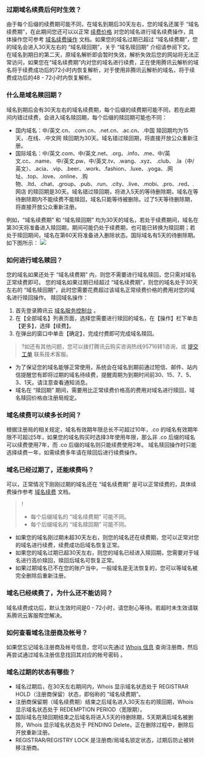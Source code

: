 ### 过期域名续费后何时生效？
由于每个后缀的续费期可能不同，在域名到期后30天左右，您的域名还属于 “域名续费期”，在此期间您还可以以正常 [续费价格](https://buy.cloud.tencent.com/domain?price=1) 对您的域名进行域名续费操作，具体操作您可参考 [域名续费操作](https://cloud.tencent.com/document/product/242/9644) 文档。如果您的域名过期已超过 “域名续费期”，您的域名会进入30天左右的 “域名赎回期”，关于 “域名赎回期” 介绍请参阅下文。  
在域名到期日的第二天，原域名解析即会暂时失效，解析失效后您的网站将无法正常访问，如果您在“域名续费期”内对您的域名进行续费，正在使用腾讯云解析的域名将于续费成功后的72小时内恢复解析，对于使用非腾讯云解析的域名，将于续费成功后的48 - 72小时内恢复解析。

### 什么是域名赎回期？
域名到期后会有30天左右的域名续费期，每个后缀的续费期可能不同，若在此期间内错过续费，会进入域名赎回期，每个后缀的赎回期可能也不同：

- 国内域名：中/英文.cn、.com.cn、.net.cn、.ac.cn、.中国 赎回期均为15天，.在线、.中文网 赎回期为30天。域名错过赎回期，将直接开放公众重新注册。
- 国际域名：中/英文.com、中/英文.net、.org、.info、.me、中/英文.cc、.name、 中/英文.pw、中/英文.tv、.wang、.xyz、 .club、 .la（中/英文）、.acia、.vip、.beer、.work、.fashion、.luxe、.yoga、.网址、.top、.love、.online、.购物、.ltd、.chat、.group、.pub、.run、.city、.live、.mobi、.pro、.red、.网店 的赎回期是30天。域名错过赎回期，将进入5天的等待删除期，域名在等待删除期内不能续费不能赎回，域名只能等待被删除。过了5天等待删除期，将直接开放公众重新注册。

例如，“域名续费期” 和 “域名赎回期”  均为30天的域名，若处于续费期间，域名在第30天将准备进入赎回期，期间可能仍处于续费期，也可能已转换为赎回期；若处于赎回期间，域名在第60天将准备进入删除状态。国际域名有5天的待删除期。如下图所示：
![](//mc.qcloudimg.com/static/img/36bf19459493fea02b493fa06d2e8c30/image.png)

### 如何进行域名赎回？
您的域名如果还处于 “域名续费期” 内，则您不需要进行域名赎回，您只需对域名正常续费即可。
您的域名如果过期已经超过 “域名续费期”，则您的域名处于30天左右的 “域名赎回期”，此时您需要花费超过该域名正常续费价格的费用对您的域名进行赎回操作。
赎回域名操作：
1. 首先登录腾讯云 [域名服务控制台](https://console.cloud.tencent.com/domain/mydomain) 。
2. 在【全部域名】列表页面，选择您需要进行赎回的域名，在【操作】栏下单击【更多】，选择【续费】。
3. 在弹出的窗口中单击【确定】，完成付费即可完成域名赎回。
>?如还有其他问题，您可以拨打腾讯云购买咨询热线95716转1咨询，或 [提交工单](https://console.cloud.tencent.com/workorder/category/create?level1_id=16&level2_id=17&level1_name=%E5%85%B6%E4%BB%96%E6%9C%8D%E5%8A%A1&level2_name=%E5%9F%9F%E5%90%8D) 联系技术客服。
 - 为了保证您的域名能够正常使用，系统会在域名到期前通过短信、邮件、站内信提醒您有即将过期的域名待续费，提醒周期为到期时间前30、15、7、5、3、1天。请注意查看通知消息。
 - 域名在 “赎回期” 期间，需要用比正常续费价格高的费用对域名进行赎回，域名赎回价格由注册局规定。


### 域名续费可以续多长时间？
根据注册局的相关规定，域名有效期年限总长不可超过10年，.co 的域名有效期年限不可超过5年，如果您的域名购买时选择3年使用年限，那么非 .co 后缀的域名可以续费使用7年，而 .co 后缀的域名则只能续费使用2年。
域名赎回操作时只能选择续费一年，如需续费多年请在赎回后进行续费操作。

### 域名已经过期了，还能续费吗？
可以，正常情况下刚刚过期的域名还在 “域名续费期” 是可以正常续费的，具体续费操作参考 [域名续费](https://cloud.tencent.com/document/product/242/9644) 文档。
>!
>- 每个后缀域名的 “域名续费期” 可能不同。
>- 每个后缀域名的 “域名赎回期” 可能不同。
>
 - 如果您的域名刚过期未超30天左右，则您的域名还在续费期，您可以正常对您的域名进行续费，续费成功后域名恢复正常。
 - 如果您的域名过期已超30天左右，则您的域名已经进入赎回期，您需要对于域名进行高价赎回，赎回后域名可恢复正常。
 - 如果过期域名已不在您的账户当中，一般域名是无法恢复的，您可以等域名被完全删除后重新注册。  

### 域名已经续费了，为什么还不能访问？
域名续费成功后，默认生效时间是0 - 72小时，请您耐心等待。若超时未生效请联系腾讯云客服帮您解决。

### 如何查看域名注册商及帐号？
如果您忘记域名注册商及帐号信息，您可以先通过 [Whois 信息](http://whois.chinaz.com/baidu.com) 查询注册商，然后再尝试通过域名注册信息找回其对应的帐号密码 。

### 域名过期的状态有哪些？
- 域名过期后，在30天左右期间内，Whois 显示域名状态处于 REGISTRAR HOLD（注册商保留）状态，即俗称的 “域名续费期”。
- 注册商保留期（域名续费期）结束之后域名进入30天左右的赎回期，Whois 显示域名状态处于 REDEMPTION PERIOD（宽限期）。
- 国际域名在赎回期结束之后域名将进入5天的待删除期，5天期满后域名被删除，Whois 显示域名状态处于 PENDING Delete，正在删除过程中，删除后开放重新注册。
- REGISTRAR/REGISTRY LOCK 是注册商/局域名锁定状态，过期后防止被转移注册商。


